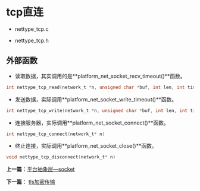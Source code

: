 # tcp直连

- nettype_tcp.c

- nettype_tcp.h


## 外部函数

- 读取数据，其实调用的是**platform_net_socket_recv_timeout()**函数。

```c
int nettype_tcp_read(network_t *n, unsigned char *buf, int len, int timeout)
```

- 发送数据，实际调用**platform_net_socket_write_timeout()**函数。

```c
int nettype_tcp_write(network_t *n, unsigned char *buf, int len, int timeout)
```

- 连接服务器，实际调用**platform_net_socket_connect()**函数。

```c
int nettype_tcp_connect(network_t* n)
```

- 终止连接，实际调用**platform_net_socket_close()**函数。

```c
void nettype_tcp_disconnect(network_t* n)
```


**上一篇**：[平台抽象层—socket](./platform_net_socket.md)

**下一篇**： [tls加密传输](./nettype_tls.md)

